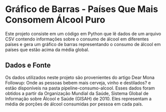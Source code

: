 # Gráfico de Barras - Países Que Mais Consomem Álcool Puro
Este projeto consiste em um código em Python que lê dados de um arquivo CSV contendo informações sobre o consumo de álcool em diferentes países e gera um gráfico de barras representando o consumo de álcool em países que estão acima da média global.

## Dados e Fonte
Os dados utilizados neste projeto são provenientes do artigo Dear Mona Followup: Onde as pessoas bebem mais cerveja, vinho e destilados? e estão disponíveis na pasta pipeline-consumo-alcool. Esses dados foram obtidos a partir da Organização Mundial da Saúde, Sistema Global de Informação sobre Álcool e Saúde (GISAH) de 2010. Eles representam a média de porções de álcool consumidas por pessoa em cada país.
